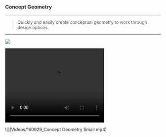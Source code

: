 ### Concept Geometry
---
> Quickly and easily create conceptual geometry to work through design options. 

---

![](Images/conceptgeometry.gif)

<video width="320" height="240" controls>
  <source src="Videos/160929_Concept Geometry Small.mp4" type="video/mp4">
</video>

![](Videos/160929_Concept Geometry Small.mp4)
